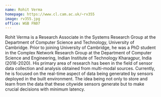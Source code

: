 ```yaml
---
name: Rohit Verma
homepage: https://www.cl.cam.ac.uk/~rv355
image: rv355.jpg
office: WGB FN07
---
```


Rohit Verma is a Research Associate in the Systems Research Group at the Department of Computer Science and Technology,
University of Cambridge. Prior to joining University of Cambridge, he was a PhD student in the Complex Network Research
Group at the Department of Computer Science and Engineering, Indian Institute of Technology Kharagpur, India (2016-2020).
His primary area of research has been in the field of sensor data collection and analysis obtained from multi-modal
sources. Currently, he is focused on the real-time aspect of data being generated by sensors deployed in the built
environment. The idea being not only to store and learn from the data that these citywide sensors generate but to
make crucial decisions with minimum latency.
